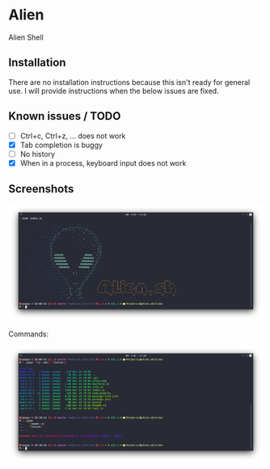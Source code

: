 # Alien

Alien Shell

## Installation

There are no installation instructions because this isn't ready for general use. I will provide instructions when the below issues are fixed.

## Known issues / TODO

- [ ] Ctrl+c, Ctrl+z, ... does not work
- [X] Tab completion is buggy
- [ ] No history
- [X] When in a process, keyboard input does not work

## Screenshots

![banner](https://github.com/alien-sh/alien/raw/master/alien.png)

Commands:

![commands](https://github.com/alien-sh/alien/raw/master/screenshot.png)
